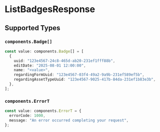 # ListBadgesResponse


## Supported Types

### `components.Badge[]`

```typescript
const value: components.Badge[] = [
  {
    uuid: "123e4567-24c8-465d-ab20-231ef1fff88b",
    editDate: "2025-08-01 12:00:00",
    name: "<value>",
    regardingFormUuid: "123e4567-03f4-49a2-9a9b-231ef589ef5b",
    regardingAssetTypeUuid: "123e4567-9025-417b-84da-231ef1b83e3b",
  },
];
```

### `components.ErrorT`

```typescript
const value: components.ErrorT = {
  errorCode: 1000,
  message: "An error occurred completing your request",
};
```

